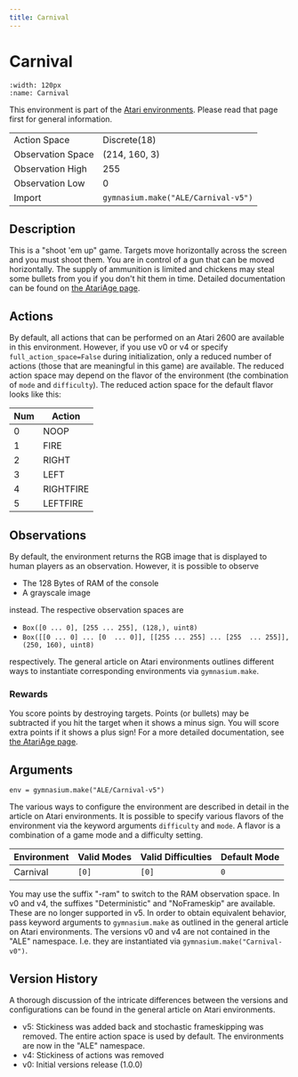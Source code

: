 ```yaml
---
title: Carnival
---
```

# Carnival

```{figure} ../../_static/videos/atari/carnival.gif 
:width: 120px
:name: Carnival
```

This environment is part of the <a href='..'>Atari environments</a>. Please read that page first for general information.

|                   |                                     |
|-------------------|-------------------------------------|
| Action Space      | Discrete(18)                        |
| Observation Space | (214, 160, 3)                       |
| Observation High  | 255                                 |
| Observation Low   | 0                                   |
| Import            | `gymnasium.make("ALE/Carnival-v5")` | 

## Description
This is a "shoot 'em up" game. Targets move horizontally across the screen and you must shoot them. You are
in control of a gun that can be moved horizontally. The supply of ammunition is limited and chickens may steal some bullets
from you if you don't hit them in time.
Detailed documentation can be found on [the AtariAge page](https://atariage.com/manual_html_page.php?SoftwareID=908).

## Actions
By default, all actions that can be performed on an Atari 2600 are available in this environment.
However, if you use v0 or v4 or specify `full_action_space=False` during initialization, only a reduced
number of actions (those that are meaningful in this game) are available. The reduced action space may depend
on the flavor of the environment (the combination of `mode` and `difficulty`). The reduced action space for the default 
flavor looks like this:


| Num | Action    |
|-----|-----------|
| 0   | NOOP      |
| 1   | FIRE      |
| 2   | RIGHT     |
| 3   | LEFT      |
| 4   | RIGHTFIRE |
| 5   | LEFTFIRE  |
## Observations
By default, the environment returns the RGB image that is displayed to human players as an observation. However, it is
possible to observe
- The 128 Bytes of RAM of the console
- A grayscale image

instead. The respective observation spaces are
- `Box([0 ... 0], [255 ... 255], (128,), uint8)`
- `Box([[0 ... 0]
 ...
 [0  ... 0]], [[255 ... 255]
 ...
 [255  ... 255]], (250, 160), uint8)
`

respectively. The general article on Atari environments outlines different ways to instantiate corresponding environments
via `gymnasium.make`.


### Rewards
You score points by destroying targets. Points (or bullets) may be subtracted if you hit the target when it shows a minus sign.
You will score extra points if it shows a plus sign!
For a more detailed documentation, see [the AtariAge page](https://atariage.com/manual_html_page.php?SoftwareID=908).
## Arguments

```
env = gymnasium.make("ALE/Carnival-v5")
```

The various ways to configure the environment are described in detail in the article on Atari environments.
It is possible to specify various flavors of the environment via the keyword arguments `difficulty` and `mode`. 
A flavor is a combination of a game mode and a difficulty setting.

| Environment | Valid Modes | Valid Difficulties | Default Mode |
|-------------|-------------|--------------------|--------------|
| Carnival    | `[0]`       | `[0]`              | `0`          |

You may use the suffix "-ram" to switch to the RAM observation space. In v0 and v4, the suffixes "Deterministic" and "NoFrameskip" 
are available. These are no longer supported in v5. In order to obtain equivalent behavior, pass keyword arguments to `gymnasium.make` as outlined in 
the general article on Atari environments.
The versions v0 and v4 are not contained in the "ALE" namespace. I.e. they are instantiated via `gymnasium.make("Carnival-v0")`.

## Version History
A thorough discussion of the intricate differences between the versions and configurations can be found in the
general article on Atari environments. 

* v5: Stickiness was added back and stochastic frameskipping was removed. The entire action space is used by default. The environments are now in the "ALE" namespace.
* v4: Stickiness of actions was removed
* v0: Initial versions release (1.0.0)
